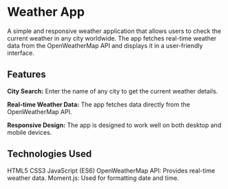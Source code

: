 # Weather App

  A simple and responsive weather application that allows users to check the current weather in any city worldwide. The app fetches real-time weather data from the OpenWeatherMap API and displays it in a user-friendly interface.

## Features

  **City Search:** Enter the name of any city to get the current weather details.

  **Real-time Weather Data:** The app fetches data directly from the OpenWeatherMap API.

  **Responsive Design:** The app is designed to work well on both desktop and mobile devices.


## Technologies Used

  HTML5
  CSS3
  JavaScript (ES6)
  OpenWeatherMap API: Provides real-time weather data.
  Moment.js: Used for formatting date and time.